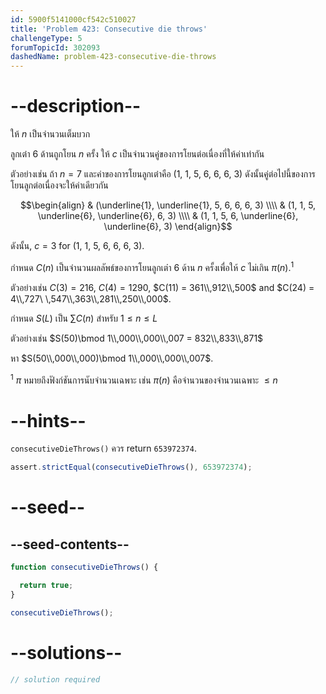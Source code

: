 ```yaml
---
id: 5900f5141000cf542c510027
title: 'Problem 423: Consecutive die throws'
challengeType: 5
forumTopicId: 302093
dashedName: problem-423-consecutive-die-throws
---
```


# --description--

ให้ $n$ เป็นจำนวนเต็มบวก

ลูกเต๋า 6 ด้านถูกโยน $n$ ครั้ง ให้ $c$ เป็นจำนวนคู่ของการโยนต่อเนื่องที่ให้ค่าเท่ากัน

ตัวอย่างเช่น ถ้า $n = 7$ และค่าของการโยนลูกเต๋าคือ (1, 1, 5, 6, 6, 6, 3) ดังนั้นคู่ต่อไปนี้ของการโยนลูกต่อเนื่องจะให้ค่าเดียวกัน

$$\begin{align}
  & (\underline{1}, \underline{1}, 5, 6, 6, 6, 3) \\\\
  & (1, 1, 5, \underline{6}, \underline{6}, 6, 3) \\\\
  & (1, 1, 5, 6, \underline{6}, \underline{6}, 3)
\end{align}$$

ดังนั้น, $c = 3$ for (1, 1, 5, 6, 6, 6, 3).

กำหนด $C(n)$ เป็นจำนวนผลลัพธ์ของการโยนลูกเต๋า 6 ด้าน $n$ ครั้งเพื่อให้ $c$ ไม่เกิน $π(n)$.<sup>1</sup>

ตัวอย่างเช่น $C(3) = 216$, $C(4) = 1290$, $C(11) = 361\\,912\\,500$ and $C(24) = 4\\,727\ \,547\\,363\\,281\\,250\\,000$.

กำหนด $S(L)$ เป็น $\sum C(n)$ สำหรับ $1 ≤ n ≤ L$

ตัวอย่างเช่น $S(50)\bmod 1\\,000\\,000\\,007 = 832\\,833\\,871$

หา $S(50\\,000\\,000)\bmod 1\\,000\\,000\\,007$.

<sup>1</sup> $π$ หมายถึงฟังก์ชันการนับจำนวนเฉพาะ เช่น $π(n)$ คือจำนวนของจำนวนเฉพาะ $≤ n$

# --hints--

`consecutiveDieThrows()` ควร return `653972374`.

```js
assert.strictEqual(consecutiveDieThrows(), 653972374);
```

# --seed--

## --seed-contents--

```js
function consecutiveDieThrows() {

  return true;
}

consecutiveDieThrows();
```

# --solutions--

```js
// solution required
```

